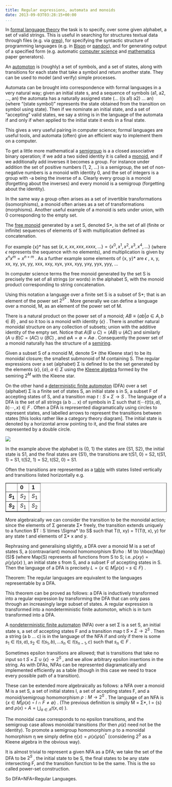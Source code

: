 ```yaml
---
title: Regular expressions, automata and monoids
date: 2013-09-03T03:28:15+00:00
...
```



In [formal language theory](https://en.wikipedia.org/wiki/Formal_language) the task is to specify, over some given alphabet, a set of valid strings. This is useful in searching for structures textual data through files (e.g. via [grep](https://en.wikipedia.org/wiki/Grep)), for specifying the syntactic structure of programming languages (e.g. in [Bison](https://en.wikipedia.org/wiki/GNU_bison) or [pandoc](http://johnmacfarlane.net/pandoc/)), and for generating output of a specified form (e.g. automatic [computer science](http://pdos.csail.mit.edu/scigen/) and [mathematics](http://thatsmathematics.com/mathgen/) paper generators).


An [automoton](https://en.wikipedia.org/wiki/Automata_theory) is (roughly) a set of symbols, and a set of states, along with transitions for each state that take a symbol and return another state. They can be used to model (and verify) simple processes.


Automata can be brought into correspondence with formal languages in a very natural way; given an initial state s, and a sequence of symbols (a1, a2, …, an) the automata has a naturally assigned state (… ((s a1) a2) … an) (where “(state symbol)” represents the state obtained from the transition on symbol using state). Then if we nominate an initial state, and a set of “accepting” valid states, we say a string is in the language of the automata if and only if when applied to the initial state it ends in a final state.


This gives a very useful pairing in computer science; formal languages are useful tools, and automata (often) give an efficient way to implement them on a computer.


<!--more-->


To get a little more mathematical a [semigroup](https://en.wikipedia.org/wiki/Semigroup) is a a closed associative binary operation; if we add a two sided identity it is called a [monoid](https://en.wikipedia.org/wiki/Monoid), and if we additionally add inverses it becomes a group. For instance under addition the set of positive numbers (1, 2, …) is a semigroup, the set of non-negative numbers is a monoid with identity 0, and the set of integers is a group with -a being the inverse of a. Clearly every group is a monoid (forgetting about the inverses) and every monoid is a semigroup (forgetting about the identity).


In the same way a group often arises as a set of invertible transformations (isomorphisms), a monoid often arises as a set of transformations (morphisms). Another useful example of a monoid is sets under union, with 0 corresponding to the empty set.


The [free monoid](https://en.wikipedia.org/wiki/Free_monoid) generated by a set S, denoted S*, is the set of all (finite or infinite) sequences of elements of S with multiplication defined as concatenation.


For example {x}* has set  $\{\epsilon, x, xx, xxx, xxxx, \ldots\} = \{x^0, x^1, x^2, x^3, x^4, \ldots \}$  (where  $\epsilon$  represents the sequence with no elements), and multiplication is given by  $x^n x^m = x^{n+m}$ . As a further example some elements of {x, y}* are  $\epsilon$ , x, y, xx, xy, yx, yy, xxx, xxy, xyx, yxx, xyy, yxy, yyx, yyy, …


In computer science terms the free monoid generated by the set S is precisely the set of all strings (or words) in the alphabet S, with the monoid product corresponding to string concatenation.


Using this notation a language over a finite set S is a subset of S*; that is an element of the power set  $2^{S*}$ . More generally we can define a language over a monoid, M, as an element of the power set of M.


There is a natural product on the power set of a monoid;  $AB \equiv \{ab | a \in A, b \in B\}$ , and so it too is a monoid with identity  $\{\epsilon\}$ . There is another natural monoidal structure on any collection of subsets; union with the additive identity of the empty set. Notice that  $A (B \cup C) = (AB) \cup (AC)$  and similarly  $(A \cup B) C = (AC) \cup (BC)$ , and  $\emptyset A = \emptyset = A \emptyset$ . Consequently the power set of a monoid naturally has the structure of a [semiring](https://en.wikipedia.org/wiki/Semiring).


Given a subset S of a monoid M, denote S* (the Kleene star) to be its monoidal closure; the smallest submonoid of M containing S. The regular expressions over a set (alphabet) Σ is defined to be the set generated by the elements  $\{\epsilon\}, \{a\}, a \in \Sigma$  using the [Kleene algebra](https://en.wikipedia.org/wiki/Kleene_algebra) formed by the semiring  $2^M$  with the Kleene star.


On the other hand a [deterministic finite automoton](https://en.wikipedia.org/wiki/Deterministic_finite_automaton) (DFA) over a set (alphabet) Σ is a finite set of states S, an initial state s in S, a subset F of accepting states of S, and a transition map  $t : S \times \Sigma \to S$ . The language of a DFA is the set of all strings (a b … x) of symbols in Σ such that  $t( \cdots t( t(s, a), b) \cdots , x) \in F$ . Often a DFA is represented diagramatically using circles to represent states, and labelled arrows to represent the transitions between states [this looks rather like a category theory diagram]. The initial state is denoted by a horizontal arrow pointing to it, and the final states are represented by a double circle.


![](https://upload.wikimedia.org/wikipedia/commons/9/9d/DFAexample.svg)


In the example above the alphabet is {0, 1} the states are {S1, S2}, the initial state is S1, and the final states are {S1}, the transitions are t(S1, 0) = S2, t(S1, 1) = S1, t(S2, 1) = S2, t(S2, 0) = S1.


Often the transitions are represented as a [table](https://en.wikipedia.org/wiki/State_transition_table) with states listed vertically and transitions listed horizontally e.g.


<table border="1" cellpadding="1" cellspacing="0" width="410">
<tbody>
<tr>
<td></td>
<td><b>0</b></td>
<td><b>1</b></td>
</tr>
<tr>
<td><b><i>S</i><sub>1</sub></b></td>
<td><i>S</i><sub>2</sub></td>
<td><i>S</i><sub>1</sub></td>
</tr>
<tr>
<td><b><i>S</i><sub>2</sub></b></td>
<td><i>S</i><sub>1</sub></td>
<td><i>S</i><sub>2</sub></td>
</tr>
</tbody>
</table>
More algebraically we can consider the transition to be the monoidal action; since the elements of Σ generate Σ* freely, the transition extends uniquely to a function  $T : S \times \Sigma* \to S$  such that T(t, xy) = T(T(t, x), y) for any state t and elements of Σ* x and y.


Rephrasing and generalising slightly, a DFA over a monoid M is a set of states S, a (contravariant) monoid homomorphism  $\rho : M \to \hbox{Map}(S)$  (where Map(S) represents all functions from S to S; i.e.  $\rho(xy) = \rho(y) \rho(x)$ ), an initial state s from S, and a subset F of accepting states in S. Then the language of a DFA is precisely  $L = \{ x \in M | \rho(x) \circ s \in F\}$ .


Theorem: The regular languages are equivalent to the languages representable by a DFA.


This theorem can be proved as follows: a DFA is inductively transformed into a regular expression by transforming the DFA that can only pass through an increasingly large subset of states. A regular expression is transformed into a nondeterministic finite automoton, which is in turn transformed into a DFA.


A [nondeterministic finite automaton](https://en.wikipedia.org/wiki/Nondeterministic_finite_automaton) (NFA) over a set Σ is a set S, an initial state s, a set of accepting states F and a transition map t  $S \times \Sigma \to 2^S$ . Then a string (a b … c) is in the language of the NFA if and only if there is some  $s_1 \in t(s, a), s_2 \in t(s_1, b), ... s_n \in t(s_{n-1}, c)$  such that  $s_n \in F$ .


Sometimes epsilon transitions are allowed; that is transitions that take no input so t  $S \times \Sigma \cup \{\epsilon\} \to 2^S$ , and we allow arbitrary epsilon insertions in the string. As with DFAs, NFAs can be represented diagramatically and implemented efficiently as a table (though in this case we need to trace every possible path of a transition).


These can be extended more algebraically as follows: a NFA over a monoid M is a set S, a set of initial states I, a set of accepting states F, and a monoid/semigroup homomorphism  $\rho : M \to 2^S$ . The language of an NFA is  $\{x \in M | \rho(x) \circ I \cap F \neq \emptyset \}$ . (The previous definition is simply M = Σ*, I = {s} and  $\rho(x) \circ A = \bigcup_{a \in A} t(x, a)$ ).


The monoidal case corresponds to no epsilon transitions, and the semigroup case allows monoidal transitions (for then  $\rho(\epsilon)$  need not be the identity). To promote a semigroup homomorphism ρ to a monoidal homorphism η we simply define  $\eta(x) = \rho(x) \rho(\epsilon)^*$  (considering  $2^S$  as a Kleene algebra in the obvious way).


It is almost trivial to represent a given NFA as a DFA; we take the set of the DFA to be  $2^S$ , the initial state to be S, the final states to be any state intersecting F, and the transition function to be the same. This is the so called power-set construction.


So DFA=NFA=Regular Languages.




 